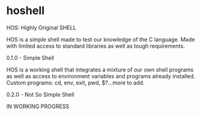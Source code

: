 # hoshell
HOS: Highly Original SHELL

HOS is a simple shell made to test our knowledge of the C language.
Made with limited access to standard libraries as well as tough requirements.

  0.1.0 - Simple Shell
  
HOS is a working shell that integrates a mixture of our own shell programs as
well as access to environment variables and programs already installed.
Custom programs:
  cd, env, exit, pwd, $?...more to add.
  
  0.2.0 - Not So Simple Shell
  
IN WORKING PROGRESS
